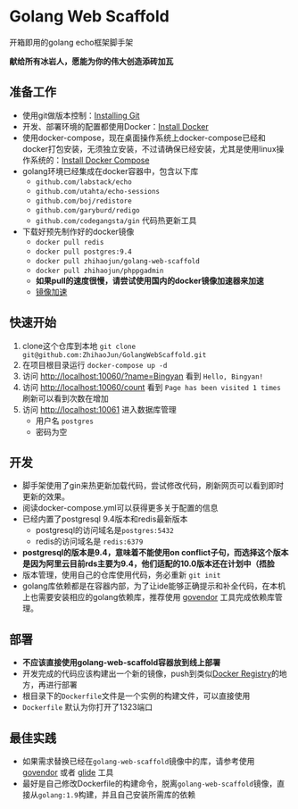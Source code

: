# Golang Web Scaffold
开箱即用的golang echo框架脚手架

**献给所有冰岩人，愿能为你的伟大创造添砖加瓦**

## 准备工作
* 使用git做版本控制：[Installing Git](https://git-scm.com/book/en/v2/Getting-Started-Installing-Git)
* 开发、部署环境的配置都使用Docker：[Install Docker](https://docs.docker.com/engine/installation/)
* 使用docker-compose，现在桌面操作系统上docker-compose已经和docker打包安装，无须独立安装，不过请确保已经安装，尤其是使用linux操作系统的：[Install Docker Compose](https://docs.docker.com/compose/install/)
* golang环境已经集成在docker容器中，包含以下库
  * `github.com/labstack/echo` 
  * `github.com/utahta/echo-sessions`
  * `github.com/boj/redistore`
  * `github.com/garyburd/redigo`
  * `github.com/codegangsta/gin` 代码热更新工具
* 下载好预先制作好的docker镜像
  * `docker pull redis`
  * `docker pull postgres:9.4`
  * `docker pull zhihaojun/golang-web-scaffold`
  * `docker pull zhihaojun/phppgadmin`
  * **如果pull的速度很慢，请尝试使用国内的docker镜像加速器来加速**
  * [镜像加速](https://www.docker-cn.com/registry-mirror)

## 快速开始
1. clone这个仓库到本地 `git clone git@github.com:ZhihaoJun/GolangWebScaffold.git`
2. 在项目根目录运行 `docker-compose up -d`
3. 访问 [http://localhost:10060/?name=Bingyan](http://localhost:10060/?name=Bingyan) 看到 `Hello, Bingyan!`
4. 访问 [http://localhost:10060/count](http://localhost:10060/count) 看到 `Page has been visited 1 times` 刷新可以看到次数在增加
4. 访问 [http://localhost:10061](http://localhost:10061) 进入数据库管理
   * 用户名 `postgres`
   * 密码为空

## 开发
* 脚手架使用了gin来热更新加载代码，尝试修改代码，刷新网页可以看到即时更新的效果。
* 阅读docker-compose.yml可以获得更多关于配置的信息
* 已经内置了postgresql 9.4版本和redis最新版本
  * postgresql的访问域名是`postgres:5432`
  * redis的访问域名是 `redis:6379`
* **postgresql的版本是9.4，意味着不能使用on conflict子句，而选择这个版本是因为阿里云目前rds主要为9.4，他们适配的10.0版本还在计划中（捂脸**
* 版本管理，使用自己的仓库使用代码，务必重新 `git init`
* golang库依赖都是在容器内部，为了让ide能够正确提示和补全代码，在本机上也需要安装相应的golang依赖库，推荐使用 [govendor](https://github.com/kardianos/govendor) 工具完成依赖库管理。

## 部署
* **不应该直接使用golang-web-scaffold容器放到线上部署**
* 开发完成的代码应该构建出一个新的镜像，push到类似[Docker Registry](https://docs.docker.com/registry/)的地方，再进行部署
* 根目录下的`Dockerfile`文件是一个实例的构建文件，可以直接使用
* `Dockerfile` 默认为你打开了1323端口

## 最佳实践
* 如果需求替换已经在`golang-web-scaffold`镜像中的库，请参考使用 [govendor](https://github.com/kardianos/govendor) 或者 [glide](https://github.com/Masterminds/glide) 工具
* 最好是自己修改Dockerfile的构建命令，脱离`golang-web-scaffold`镜像，直接从`golang:1.9`构建，并且自己安装所需库的依赖
